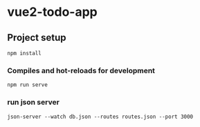 # vue2-todo-app

## Project setup
```
npm install
```

### Compiles and hot-reloads for development
```
npm run serve
```

### run json server
```
json-server --watch db.json --routes routes.json --port 3000
```


